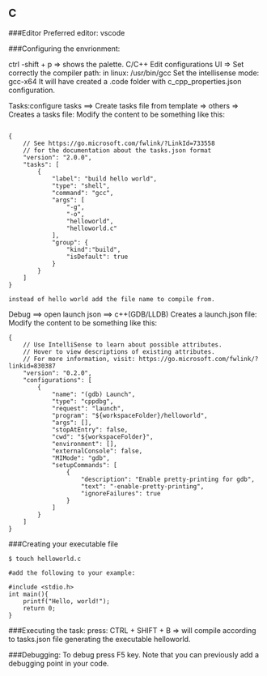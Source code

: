 ## C

###Editor
Preferred editor: vscode

###Configuring the envrionment:

ctrl -shift + p => shows the palette.
C/C++ Edit configurations UI => 
	Set correctly the compiler path: in linux: /usr/bin/gcc
	Set the intellisense mode: gcc-x64
It will have created a .code folder with c_cpp_properties.json configuration.


Tasks:configure tasks ==> Create tasks file from template => others => 
Creates a tasks file: Modify the content to be something like this:
```shell

{
    // See https://go.microsoft.com/fwlink/?LinkId=733558
    // for the documentation about the tasks.json format
    "version": "2.0.0",
    "tasks": [
        {
            "label": "build hello world",
            "type": "shell",
            "command": "gcc",
            "args": [
                "-g",
                "-o",
                "helloworld",
                "helloworld.c"
            ],
            "group": {
                "kind":"build",
                "isDefault": true
            }
        }
    ]
}

instead of hello world add the file name to compile from.
```


Debug ==> open launch json ==> c++(GDB/LLDB)
Creates a launch.json file: Modify the content to be something like this:
```shell
{
    // Use IntelliSense to learn about possible attributes.
    // Hover to view descriptions of existing attributes.
    // For more information, visit: https://go.microsoft.com/fwlink/?linkid=830387
    "version": "0.2.0",
    "configurations": [
        {
            "name": "(gdb) Launch",
            "type": "cppdbg",
            "request": "launch",
            "program": "${workspaceFolder}/helloworld",
            "args": [],
            "stopAtEntry": false,
            "cwd": "${workspaceFolder}",
            "environment": [],
            "externalConsole": false,
            "MIMode": "gdb",
            "setupCommands": [
                {
                    "description": "Enable pretty-printing for gdb",
                    "text": "-enable-pretty-printing",
                    "ignoreFailures": true
                }
            ]
        }
    ]
}
```

###Creating your executable file

```shell
$ touch helloworld.c

#add the following to your example:

#include <stdio.h>
int main(){
    printf("Hello, world!");
    return 0;
}

```

###Executing the task:
press: CTRL + SHIFT + B => will compile according to tasks.json file generating the executable helloworld.

###Debugging:
To debug press F5 key. Note that you can previously add a debugging point in your code.
